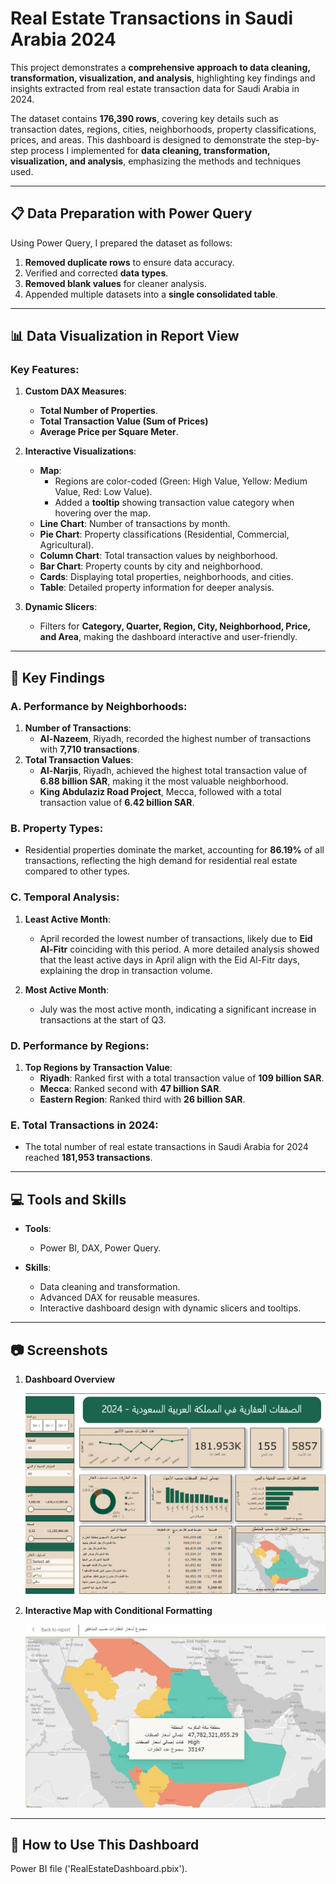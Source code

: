 # Real Estate Transactions in Saudi Arabia 2024

This project demonstrates a **comprehensive approach to data cleaning, transformation, visualization, and analysis**, highlighting key findings and insights extracted from real estate transaction data for Saudi Arabia in 2024.

The dataset contains **176,390 rows**, covering key details such as transaction dates, regions, cities, neighborhoods, property classifications, prices, and areas. This dashboard is designed to demonstrate the step-by-step process I implemented for **data cleaning, transformation, visualization, and analysis**, emphasizing the methods and techniques used.

---

## 📋 Data Preparation with Power Query
Using Power Query, I prepared the dataset as follows:  
1. **Removed duplicate rows** to ensure data accuracy.  
2. Verified and corrected **data types**.  
3. **Removed blank values** for cleaner analysis.  
4. Appended multiple datasets into a **single consolidated table**.  

---

## 📊 Data Visualization in Report View
### Key Features:
1. **Custom DAX Measures**:  
   - **Total Number of Properties**.  
   - **Total Transaction Value (Sum of Prices)**
   - **Average Price per Square Meter**.  

2. **Interactive Visualizations**:  
   - **Map**:  
     - Regions are color-coded (Green: High Value, Yellow: Medium Value, Red: Low Value).  
     - Added a **tooltip** showing transaction value category when hovering over the map.  
   - **Line Chart**: Number of transactions by month.  
   - **Pie Chart**: Property classifications (Residential, Commercial, Agricultural).  
   - **Column Chart**: Total transaction values by neighborhood.  
   - **Bar Chart**: Property counts by city and neighborhood.  
   - **Cards**: Displaying total properties, neighborhoods, and cities.  
   - **Table**: Detailed property information for deeper analysis.  

3. **Dynamic Slicers**:  
   - Filters for **Category, Quarter, Region, City, Neighborhood, Price, and Area**, making the dashboard interactive and user-friendly.  

---

## 🎯 Key Findings
### A. Performance by Neighborhoods:
1. **Number of Transactions**:  
   - **Al-Nazeem**, Riyadh, recorded the highest number of transactions with **7,710 transactions**.  
2. **Total Transaction Values**:  
   - **Al-Narjis**, Riyadh, achieved the highest total transaction value of **6.88 billion SAR**, making it the most valuable neighborhood.  
   - **King Abdulaziz Road Project**, Mecca, followed with a total transaction value of **6.42 billion SAR**.  

### B. Property Types:
- Residential properties dominate the market, accounting for **86.19%** of all transactions, reflecting the high demand for residential real estate compared to other types.  

### C. Temporal Analysis:
1. **Least Active Month**:  
   - April recorded the lowest number of transactions, likely due to **Eid Al-Fitr** coinciding with this period. A more detailed analysis showed that the least active days in April align with the Eid Al-Fitr days, explaining the drop in transaction volume.
 
2. **Most Active Month**:
   - July was the most active month, indicating a significant increase in transactions at the start of Q3.  

### D. Performance by Regions:
1. **Top Regions by Transaction Value**:  
   - **Riyadh**: Ranked first with a total transaction value of **109 billion SAR**.  
   - **Mecca**: Ranked second with **47 billion SAR**.  
   - **Eastern Region**: Ranked third with **26 billion SAR**.  

### E. Total Transactions in 2024:
- The total number of real estate transactions in Saudi Arabia for 2024 reached **181,953 transactions**.  

---

## 💻 Tools and Skills
- **Tools**:  
  - Power BI, DAX, Power Query.  

- **Skills**:  
  - Data cleaning and transformation.  
  - Advanced DAX for reusable measures.  
  - Interactive dashboard design with dynamic slicers and tooltips.  

---

## 📷 Screenshots
1. **Dashboard Overview**  

   ![Dashboard Overview](img/Dashboard-overview.png)  

2. **Interactive Map with Conditional Formatting**  

   ![Interactive Map](img/Interactive-Map.png)  

---

## 🚀 How to Use This Dashboard
Power BI file ('RealEstateDashboard.pbix').
